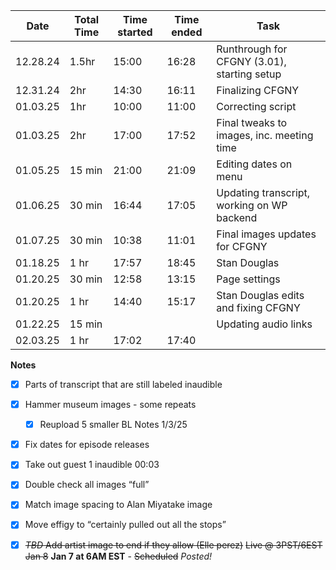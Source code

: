 
| Date     | Total Time | Time started | Time ended | Task                                        |
| -------- | ---------- | ------------ | ---------- | ------------------------------------------- |
| 12.28.24 | 1.5hr      | 15:00        | 16:28      | Runthrough for CFGNY (3.01), starting setup |
| 12.31.24 | 2hr        | 14:30        | 16:11      | Finalizing CFGNY                            |
| 01.03.25 | 1hr        | 10:00        | 11:00      | Correcting script                           |
| 01.03.25 | 2hr        | 17:00        | 17:52      | Final tweaks to images, inc. meeting time   |
| 01.05.25 | 15 min     | 21:00        | 21:09      | Editing dates on menu                       |
| 01.06.25 | 30 min     | 16:44        | 17:05      | Updating transcript, working on WP backend  |
| 01.07.25 | 30 min     | 10:38        | 11:01      | Final images updates for CFGNY              |
| 01.18.25 | 1 hr       | 17:57        | 18:45      | Stan Douglas                                |
| 01.20.25 | 30 min     | 12:58        | 13:15      | Page settings                               |
| 01.20.25 | 1 hr       | 14:40        | 15:17      | Stan Douglas edits and fixing CFGNY         |
| 01.22.25 | 15 min     |              |            | Updating audio links                        |
| 02.03.25 | 1 hr       | 17:02        | 17:40      |                                             |
**Notes**
- [x] Parts of transcript that are still labeled inaudible
- [x] Hammer museum images - some repeats
	- [x] Reupload 5 smaller
BL Notes 1/3/25
- [X] Fix dates for episode releases
- [X] Take out guest 1 inaudible 00:03
- [X] Double check all images “full”
- [x] Match image spacing to Alan Miyatake image
- [X] Move effigy to “certainly pulled out all the stops” 
- [x] ~~*TBD* Add artist image to end if they allow (Elle perez)~~
~~Live @ 3PST/6EST Jan 8~~ **Jan 7 at 6AM EST** - ~~Scheduled~~ *Posted!*



